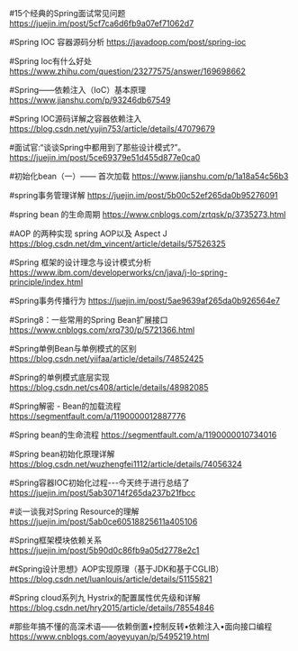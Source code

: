 #15个经典的Spring面试常见问题
https://juejin.im/post/5cf7ca6d6fb9a07ef71062d7

#Spring IOC 容器源码分析
https://javadoop.com/post/spring-ioc

#Spring Ioc有什么好处
https://www.zhihu.com/question/23277575/answer/169698662

#Spring——依赖注入（IoC）基本原理
https://www.jianshu.com/p/93246db67549

#Spring IOC源码详解之容器依赖注入
https://blog.csdn.net/yujin753/article/details/47079679

#面试官:“谈谈Spring中都用到了那些设计模式?”。
https://juejin.im/post/5ce69379e51d455d877e0ca0

#初始化bean（一）—— 首次加载
https://www.jianshu.com/p/1a18a54c56b3

#spring事务管理详解
https://juejin.im/post/5b00c52ef265da0b95276091

#spring bean 的生命周期
https://www.cnblogs.com/zrtqsk/p/3735273.html

#AOP 的两种实现 spring AOP以及 Aspect J
https://blog.csdn.net/dm_vincent/article/details/57526325

#Spring 框架的设计理念与设计模式分析
https://www.ibm.com/developerworks/cn/java/j-lo-spring-principle/index.html

#Spring事务传播行为
https://juejin.im/post/5ae9639af265da0b926564e7

#Spring8：一些常用的Spring Bean扩展接口
https://www.cnblogs.com/xrq730/p/5721366.html

#Spring单例Bean与单例模式的区别
https://blog.csdn.net/yiifaa/article/details/74852425

#Spring的单例模式底层实现
https://blog.csdn.net/cs408/article/details/48982085

#Spring解密 - Bean的加载流程
https://segmentfault.com/a/1190000012887776

#Spring bean的生命流程
https://segmentfault.com/a/1190000010734016

#Spring bean初始化原理详解
https://blog.csdn.net/wuzhengfei1112/article/details/74056324

#Spring容器IOC初始化过程---今天终于进行总结了
https://juejin.im/post/5ab30714f265da237b21fbcc

#谈一谈我对Spring Resource的理解
https://juejin.im/post/5ab0ce60518825611a405106

#Spring框架模块依赖关系
https://juejin.im/post/5b90d0c86fb9a05d2778e2c1

#《Spring设计思想》AOP实现原理（基于JDK和基于CGLIB）
https://blog.csdn.net/luanlouis/article/details/51155821

#Spring cloud系列九 Hystrix的配置属性优先级和详解
https://blog.csdn.net/hry2015/article/details/78554846

#那些年搞不懂的高深术语——依赖倒置•控制反转•依赖注入•面向接口编程
https://www.cnblogs.com/aoyeyuyan/p/5495219.html










